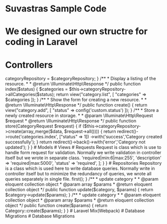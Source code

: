 # Suvastras Sample Code 
# We designed our own structre for coding in Laravel
# Controllers

<?php

namespace App\Http\Controllers;

use Illuminate\Http\Request;
use App\Http\Controllers\Base\BaseController;
use App\Http\Repositories\CategoryRepository;
use App\Http\Requests\CategoryRequest;
use Illuminate\Support\Str;

class CategoryController extends BaseController
{
	/**
	* @var  CategoryRepository $categoryRepository - Category Repository
	*/
	protected $categoryRepository;

	/**
	* Create a new controller instance.
	*
	* @return void
	*/
    public function __construct(CategoryRepository $categoryRepository)
    {
        $this->categoryRepository = $categoryRepository;
    }

	/**
	* Display a listing of the resource.
	*
	* @return \Illuminate\Http\Response
	*/
    public function index($status)
    {

    	$categories = $this->categoryRepository->allCategories($status);

        return view("category.list", [
        	"categories" => $categories
        ]);
    }

	/**
	* Show the form for creating a new resource.
	*
	* @return \Illuminate\Http\Response
	*/
    public function create()
    {
        return view("category.add", [ "status"	=> config('custom.status') ]);
    }

	/**
	* Store a newly created resource in storage.
	*
	* @param  \Illuminate\Http\Request  $request
	* @return \Illuminate\Http\Response
	*/
    public function store(CategoryRequest $request)
    {

        if ($this->categoryRepository->create(array_merge($data, $request->all()))) {
        	return redirect()->route('categories.index', ["status" => 1])
        					->with('success','Category created successfully');
        }

        return redirect()->back()->with('error','Category not updated');
    }
}
# Models

# Views

# Requests

Request is class which is use to handle form request for validation. Normally we write validation in controller itself but we wrote in separate class. 

<?php

/*
* CategoryRequest.php - Request file
*
* This file is part of the Category component.
*-----------------------------------------------------------------------------*/

namespace App\Http\Requests;

use Illuminate\Validation\Factory as ValidatorFactory;
use Illuminate\Foundation\Http\FormRequest;
use Illuminate\Http\Request;

class CategoryRequest extends FormRequest
{

	/**
	* Determine if the user is authorized to make this request.
	*
	* @return bool
	*/
    public function authorize()
    {
        return true;
    }
    
    /**
     * Get the validation rules that apply to the request.
     *
     * @return bool
     *-----------------------------------------------------------------------*/
    public function rules()
    {
        return [
			'name' 			=> 'required|min:6|max:255',
			'description' 	=> 'required|max:5000',
			'status' 		=> 'required',
        ];
    }
}

# Repositories

	Repository is a class which is used here to write database queries. Normally write in controller itself but to minimize the redundancy of queries, we wrote all queries separately in single file.
  
<?php
namespace App\Http\Repositories;
use App\Category;
class CategoryRepository
{
	/**
	* fetch category
	*
	* @param    string $uid
	* @return    eloquent collection object
	*/
	public function fetch($uid)
	{
		return Category::where("uid", "=", $uid)->first();
	}

	/**
	* update category
	*
	* @param    eloquent collection object
	* @param    array $params
	* @return   eloquent collection object
	*/
	public function update($category, $params)
	{
		return $category->update($params);
	}

	/**
	* update category
	*
	* @param    eloquent collection object
	* @param    array $params
	* @return   eloquent collection object
	*/
	public function create($params)
	{
		return Category::create($params);
	}
}

# Laravel Mix(Webpack)

# Database Migrations

# Database Migrations


